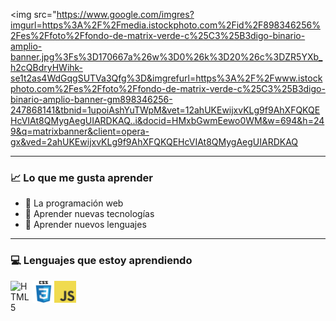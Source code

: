 <img src="https://www.google.com/imgres?imgurl=https%3A%2F%2Fmedia.istockphoto.com%2Fid%2F898346256%2Fes%2Ffoto%2Ffondo-de-matrix-verde-c%25C3%25B3digo-binario-amplio-banner.jpg%3Fs%3D170667a%26w%3D0%26k%3D20%26c%3DZR5YXb_h2cQBdryHWihk-se1t2as4WdGqgSUTVa3Qfg%3D&imgrefurl=https%3A%2F%2Fwww.istockphoto.com%2Fes%2Ffoto%2Ffondo-de-matrix-verde-c%25C3%25B3digo-binario-amplio-banner-gm898346256-247868141&tbnid=1upoiAshYuTWpM&vet=12ahUKEwijxvKLg9f9AhXFQKQEHcVIAt8QMygAegUIARDKAQ..i&docid=HMxbGwmEewo0WM&w=694&h=249&q=matrixbanner&client=opera-gx&ved=2ahUKEwijxvKLg9f9AhXFQKQEHcVIAt8QMygAegUIARDKAQ

---

### 📈 Lo que me gusta aprender
- 📌 La programación web
- 📍 Aprender nuevas tecnologías
- 🎉 Aprender nuevos lenguajes 

---

### 💻 Lenguajes que estoy aprendiendo

<img align="left" alt="HTML5" width="35px" src="https://raw.githubusercontent.com/github/explore/80688e429a7d4ef2fca1e82350fe8e3517d3494d/topics/html/html.png" />
<img align="left" alt="CSS" width="35px" src="https://raw.githubusercontent.com/github/explore/80688e429a7d4ef2fca1e82350fe8e3517d3494d/topics/css/css.png" />
<img align="left" alt="JAVASCRIPT" width="35px" src="https://raw.githubusercontent.com/github/explore/80688e429a7d4ef2fca1e82350fe8e3517d3494d/topics/javascript/javascript.png" />
